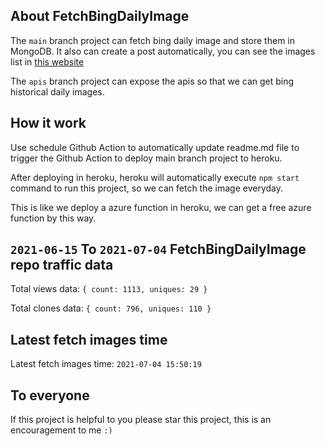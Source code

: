 ## About FetchBingDailyImage

The `main` branch project can fetch bing daily image and store them in MongoDB.
It also can create a post automatically, you can see the images list in [this website](https://oursalbum.netlify.app)

The `apis` branch project can expose the apis so that we can get bing historical daily images.

## How it work

Use schedule Github Action to automatically update readme.md file to trigger the Github Action to deploy main branch project to heroku.

After deploying in heroku, heroku will automatically execute `npm start` command to run this project, so we can fetch the image everyday.

This is like we deploy a azure function in heroku, we can get a free azure function by this way.

## `2021-06-15` To `2021-07-04` FetchBingDailyImage repo traffic data

Total views data: `{ count: 1113, uniques: 29 }`

Total clones data: `{ count: 796, uniques: 110 }`

## Latest fetch images time

Latest fetch images time: `2021-07-04 15:50:19`

## To everyone

If this project is helpful to you please star this project, this is an encouragement to me `:)`



